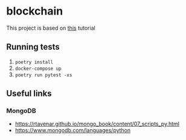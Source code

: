 # blockchain

This project is based on
[this](https://hackernoon.com/learn-blockchains-by-building-one-117428612f46?utm_source=pocket_mylist) tutorial

## Running tests

1. `poetry install`
2. `docker-compose up`
3. `poetry run pytest -xs`

## Useful links

### MongoDB

- https://rtavenar.github.io/mongo_book/content/07_scripts_py.html
- https://www.mongodb.com/languages/python
